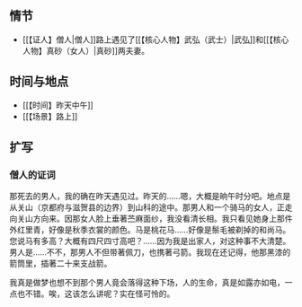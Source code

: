 ## 情节

- [[【证人】僧人|僧人]]路上遇见了[[【核心人物】武弘（武士）|武弘]]和[[【核心人物】真砂（女人）|真砂]]两夫妻。

## 时间与地点

- [[【时间】昨天中午]]
- [[【场景】路上]]

## 扩写
### 僧人的证词

那死去的男人，我的确在昨天遇见过。昨天的……嗯，大概是晌午时分吧。地点是从关山（京都府与滋贺县的边界）到山科的途中。那男人和一个骑马的女人，正走向关山方向来。因那女人脸上垂著苎麻面纱，我没看清长相。我只看见她身上那件外红里青，好像是秋季衣裳的颜色。马是桃花马……好像是鬃毛被剃掉的和尚马。您说马有多高？大概有四尺四寸高吧？……因为我是出家人，对这种事不大清楚。男人是……不不，那男人不但带著佩刀，也携著弓箭。我现在还记得，他那黑漆的箭筒里，插著二十来支战箭。

我真是做梦也想不到那个男人竟会落得这种下场，人的生命，真是如露亦如电，一点也不错。唉，这该怎么讲呢？实在怪可怜的。